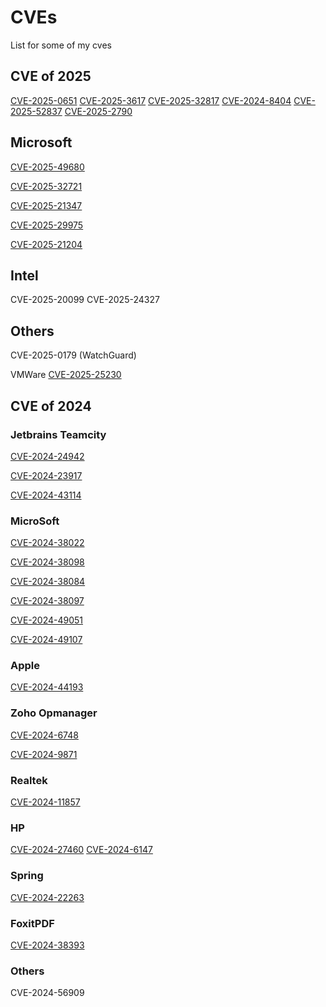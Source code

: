 # CVEs
List for some of my cves

## CVE of 2025
[CVE-2025-0651](https://github.com/advisories/GHSA-9g4q-mq35-ffg3)
[CVE-2025-3617](https://www.rockwellautomation.com/en-us/trust-center/security-advisories/advisory.SD1727.html)
[CVE-2025-32817](https://psirt.global.sonicwall.com/vuln-detail/SNWLID-2025-0007)
[CVE-2024-8404](https://www.papercut.com/kb/Main/security-bulletin-may-2025/)
[CVE-2025-52837](https://helpcenter.trendmicro.com/en-us/article/TMKA-12946)
[CVE-2025-2790](https://www.zerodayinitiative.com/advisories/ZDI-25-590/)

## Microsoft
[CVE-2025-49680](https://msrc.microsoft.com/update-guide/vulnerability/CVE-2025-49680)

[CVE-2025-32721](https://msrc.microsoft.com/update-guide/vulnerability/CVE-2025-32721)

[CVE-2025-21347](https://msrc.microsoft.com/update-guide/en-US/vulnerability/CVE-2025-21347)

[CVE-2025-29975](https://msrc.microsoft.com/update-guide/en-US/vulnerability/CVE-2025-29975)

[CVE-2025-21204](https://msrc.microsoft.com/update-guide/vulnerability/CVE-2025-21204)
## Intel 

CVE-2025-20099
CVE-2025-24327

## Others
CVE-2025-0179 (WatchGuard)

VMWare
[CVE-2025-25230](https://www.omnissa.com/omsa-2025-0001/)

## CVE of 2024

### Jetbrains Teamcity
[CVE-2024-24942](https://www.jetbrains.com/privacy-security/issues-fixed/)

[CVE-2024-23917](https://www.jetbrains.com/privacy-security/issues-fixed/)

[CVE-2024-43114](https://www.jetbrains.com/privacy-security/issues-fixed/)

### MicroSoft 
[CVE-2024-38022](https://msrc.microsoft.com/update-guide/vulnerability/CVE-2024-38022)

[CVE-2024-38098](https://msrc.microsoft.com/update-guide/vulnerability/CVE-2024-38098)

[CVE-2024-38084](https://msrc.microsoft.com/update-guide/vulnerability/CVE-2024-38084)

[CVE-2024-38097](https://msrc.microsoft.com/update-guide/vulnerability/CVE-2024-38097)

[CVE-2024-49051](https://msrc.microsoft.com/update-guide/vulnerability/CVE-2024-49051)

[CVE-2024-49107](https://msrc.microsoft.com/update-guide/vulnerability/CVE-2024-49107)

### Apple
[CVE-2024-44193](https://support.apple.com/en-us/121328)

### Zoho Opmanager
[CVE-2024-6748](https://www.manageengine.com/itom/advisory/cve-2024-6748.html)

[CVE-2024-9871](https://www.manageengine.com/itom/advisory/cve-2024-9871.html)

### Realtek
[CVE-2024-11857](https://github.com/advisories/GHSA-vh52-rw4g-55j6)

### HP
[CVE-2024-27460](https://support.hp.com/us-en/document/ish_9869257-9869285-16/hpsbpy03895)
[CVE-2024-6147](https://support.hp.com/us-en/document/ish_9869257-9869285-16/hpsbpy03895)

### Spring
[CVE-2024-22263](https://spring.io/security/cve-2024-22263)

### FoxitPDF
[CVE-2024-38393](https://www.foxit.com/support/security-bulletins.html)

### Others

CVE-2024-56909
